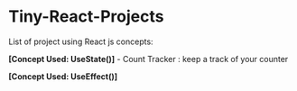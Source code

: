 # Tiny-React-Projects

List of project using React js concepts:

  **[Concept Used: UseState()]** -  Count Tracker : keep a track of your counter

 **[Concept Used: UseEffect()]** 

